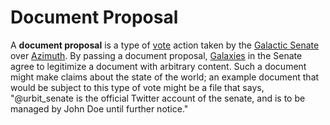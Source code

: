 # Document Proposal

A **document proposal** is a type of [vote](voting.md) action taken by the [Galactic Senate](senate.md) over [Azimuth](azimuth.md). By passing a document proposal, [Galaxies](galaxy.md) in the Senate agree to legitimize a document with arbitrary content. Such a document might make claims about the state of the world; an example document that would be subject to this type of vote might be a file that says, "@urbit_senate is the official Twitter account of the senate, and is to be managed by John Doe until further notice."
